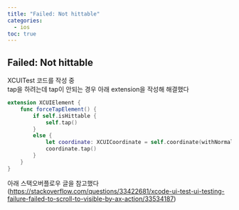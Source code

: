 ```yaml
---
title: "Failed: Not hittable"
categories: 
  - ios
toc: true
---
```


## Failed: Not hittable
  
XCUITest 코드를 작성 중  
tap을 하려는데 tap이 안되는 경우 아래 extension을 작성해 해결했다
  
  
```swift
extension XCUIElement {
    func forceTapElement() {
        if self.isHittable {
            self.tap()
        }
        else {
            let coordinate: XCUICoordinate = self.coordinate(withNormalizedOffset: CGVector(dx:0.0, dy:0.0))
            coordinate.tap()
        }
    }
}
```
  
아래 스택오버플로우 글을 참고했다  
(https://stackoverflow.com/questions/33422681/xcode-ui-test-ui-testing-failure-failed-to-scroll-to-visible-by-ax-action/33534187)  